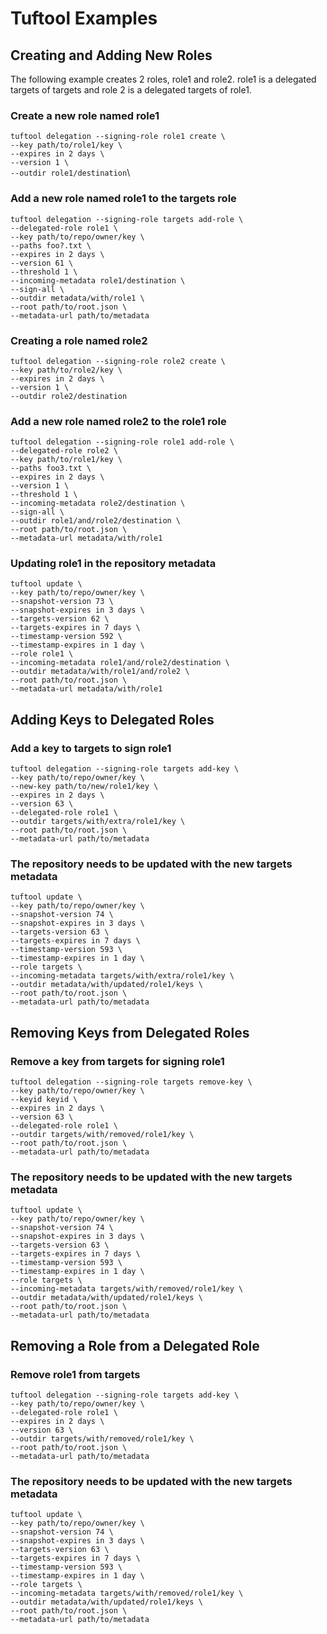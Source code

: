 # Tuftool Examples

## Creating and Adding New Roles

The following example creates 2 roles, role1 and role2. role1 is a delegated targets of targets and role 2 is a delegated targets of role1.

### Create a new role named role1

`tuftool delegation --signing-role role1 create \`\
`--key path/to/role1/key \`\
`--expires in 2 days \`\
`--version 1 \`\
`--outdir role1/destination`\

### Add a new role named role1 to the targets role

`tuftool delegation --signing-role targets add-role \`\
`--delegated-role role1 \`\
`--key path/to/repo/owner/key \`\
`--paths foo?.txt \`\
`--expires in 2 days \`\
`--version 61 \`\
`--threshold 1 \`\
`--incoming-metadata role1/destination \`\
`--sign-all \`\
`--outdir metadata/with/role1 \`\
`--root path/to/root.json \`\
`--metadata-url path/to/metadata`

### Creating a role named role2

`tuftool delegation --signing-role role2 create \`\
`--key path/to/role2/key \`\
`--expires in 2 days \`\
`--version 1 \`\
`--outdir role2/destination`

### Add a new role named role2 to the role1 role

`tuftool delegation --signing-role role1 add-role \`\
`--delegated-role role2 \`\
`--key path/to/role1/key \`\
`--paths foo3.txt \`\
`--expires in 2 days \`\
`--version 1 \`\
`--threshold 1 \`\
`--incoming-metadata role2/destination \`\
`--sign-all \`\
`--outdir role1/and/role2/destination \`\
`--root path/to/root.json \`\
`--metadata-url metadata/with/role1`

### Updating role1 in the repository metadata

`tuftool update \`\
`--key path/to/repo/owner/key \`\
`--snapshot-version 73 \`\
`--snapshot-expires in 3 days \`\
`--targets-version 62 \`\
`--targets-expires in 7 days \`\
`--timestamp-version 592 \`\
`--timestamp-expires in 1 day \`\
`--role role1 \`\
`--incoming-metadata role1/and/role2/destination \`\
`--outdir metadata/with/role1/and/role2 \`\
`--root path/to/root.json \`\
`--metadata-url metadata/with/role1`

## Adding Keys to Delegated Roles

### Add a key to targets to sign role1

`tuftool delegation --signing-role targets add-key \`\
`--key path/to/repo/owner/key \`\
`--new-key path/to/new/role1/key \`\
`--expires in 2 days \`\
`--version 63 \`\
`--delegated-role role1 \`\
`--outdir targets/with/extra/role1/key \`\
`--root path/to/root.json \`\
`--metadata-url path/to/metadata`

### The repository needs to be updated with the new targets metadata

`tuftool update \`\
`--key path/to/repo/owner/key \`\
`--snapshot-version 74 \`\
`--snapshot-expires in 3 days \`\
`--targets-version 63 \`\
`--targets-expires in 7 days \`\
`--timestamp-version 593 \`\
`--timestamp-expires in 1 day \`\
`--role targets \`\
`--incoming-metadata targets/with/extra/role1/key \`\
`--outdir metadata/with/updated/role1/keys \`\
`--root path/to/root.json \`\
`--metadata-url path/to/metadata`

## Removing Keys from Delegated Roles

### Remove a key from targets for signing role1

`tuftool delegation --signing-role targets remove-key \`\
`--key path/to/repo/owner/key \`\
`--keyid keyid \`\
`--expires in 2 days \`\
`--version 63 \`\
`--delegated-role role1 \`\
`--outdir targets/with/removed/role1/key \`\
`--root path/to/root.json \`\
`--metadata-url path/to/metadata`

### The repository needs to be updated with the new targets metadata

`tuftool update \`\
`--key path/to/repo/owner/key \`\
`--snapshot-version 74 \`\
`--snapshot-expires in 3 days \`\
`--targets-version 63 \`\
`--targets-expires in 7 days \`\
`--timestamp-version 593 \`\
`--timestamp-expires in 1 day \`\
`--role targets \`\
`--incoming-metadata targets/with/removed/role1/key \`\
`--outdir metadata/with/updated/role1/keys \`\
`--root path/to/root.json \`\
`--metadata-url path/to/metadata`

## Removing a Role from a Delegated Role

### Remove role1 from targets

`tuftool delegation --signing-role targets add-key \`\
`--key path/to/repo/owner/key \`\
`--delegated-role role1 \`\
`--expires in 2 days \`\
`--version 63 \`\
`--outdir targets/with/removed/role1/key \`\
`--root path/to/root.json \`\
`--metadata-url path/to/metadata`

### The repository needs to be updated with the new targets metadata

`tuftool update \`\
`--key path/to/repo/owner/key \`\
`--snapshot-version 74 \`\
`--snapshot-expires in 3 days \`\
`--targets-version 63 \`\
`--targets-expires in 7 days \`\
`--timestamp-version 593 \`\
`--timestamp-expires in 1 day \`\
`--role targets \`\
`--incoming-metadata targets/with/removed/role1/key \`\
`--outdir metadata/with/updated/role1/keys \`\
`--root path/to/root.json \`\
`--metadata-url path/to/metadata`
